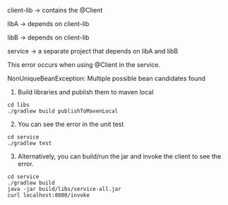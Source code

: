 client-lib -> contains the @Client

libA -> depends on client-lib

libB -> depends on client-lib

service -> a separate project that depends on libA and libB

This error occurs when using @Client in the service.

NonUniqueBeanException: Multiple possible bean candidates found


1. Build libraries and publish them to maven local
```
cd libs
./gradlew build publishToMavenLocal
```

2. You can see the error in the unit test
```
cd service
./gradlew test
```

3. Alternatively, you can build/run the jar and invoke the client to see the error.
```
cd service
./gradlew build
java -jar build/libs/service-all.jar
curl localhost:8080/invoke
```
